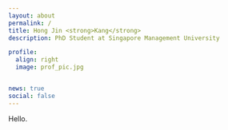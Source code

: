 ```yaml
---
layout: about
permalink: /
title: Hong Jin <strong>Kang</strong> 
description: PhD Student at Singapore Management University

profile:
  align: right
  image: prof_pic.jpg


news: true
social: false
---
```



Hello.
